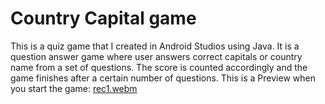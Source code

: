 # Country Capital game
This is a quiz game that I created in Android Studios using Java. It is a question answer game where user answers correct capitals or country name from a set of questions. The score is counted accordingly and the game finishes after a certain number of questions.
This is a Preview when you start the game:
[rec1.webm](https://user-images.githubusercontent.com/90531515/213472471-635c183d-203a-4ba9-bdac-195c71c49591.webm)
